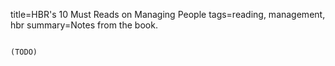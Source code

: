 title=HBR's 10 Must Reads on Managing People
tags=reading, management, hbr
summary=Notes from the book.
~~~~~~

(TODO)
